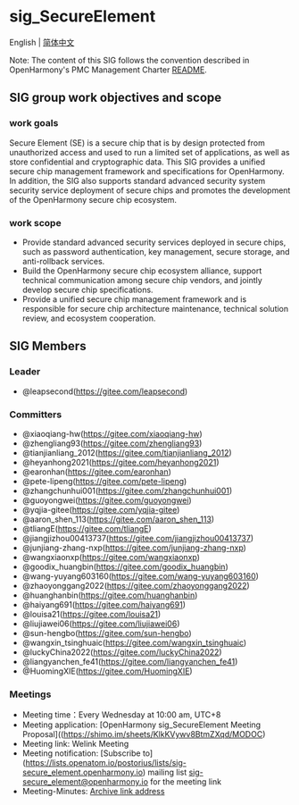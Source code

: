 # sig_SecureElement
English | [简体中文](./sig_secure_element_cn.md)

Note: The content of this SIG follows the convention described in OpenHarmony's PMC Management Charter [README](../../zh/pmc.md).

## SIG group work objectives and scope

### work goals
Secure Element (SE) is a secure chip that is by design protected from unauthorized access and used to run a limited set of applications, as well as store confidential and cryptographic data. This SIG provides a unified secure chip management framework and specifications for OpenHarmony. In addition, the SIG also supports standard advanced security system security service deployment of secure chips and promotes the development of the OpenHarmony secure chip ecosystem.

### work scope
- Provide standard advanced security services deployed in secure chips, such as password authentication, key management, secure storage, and anti-rollback services.
- Build the OpenHarmony secure chip ecosystem alliance, support technical communication among secure chip vendors, and jointly develop secure chip specifications.
- Provide a unified secure chip management framework and is responsible for secure chip architecture maintenance, technical solution review, and ecosystem cooperation.


## SIG Members

### Leader
- @leapsecond(https://gitee.com/leapsecond)

### Committers
- @xiaoqiang-hw(https://gitee.com/xiaoqiang-hw)
- @zhengliang93(https://gitee.com/zhengliang93)
- @tianjianliang_2012(https://gitee.com/tianjianliang_2012)
- @heyanhong2021(https://gitee.com/heyanhong2021)
- @earonhan(https://gitee.com/earonhan)
- @pete-lipeng(https://gitee.com/pete-lipeng)
- @zhangchunhui001(https://gitee.com/zhangchunhui001)
- @guoyongwei(https://gitee.com/guoyongwei)
- @yqjia-gitee(https://gitee.com/yqjia-gitee)
- @aaron_shen_113(https://gitee.com/aaron_shen_113)
- @tliangE(https://gitee.com/tliangE)
- @jiangjizhou00413737(https://gitee.com/jiangjizhou00413737)
- @junjiang-zhang-nxp(https://gitee.com/junjiang-zhang-nxp)
- @wangxiaonxp(https://gitee.com/wangxiaonxp)
- @goodix_huangbin(https://gitee.com/goodix_huangbin)
- @wang-yuyang603160(https://gitee.com/wang-yuyang603160)
- @zhaoyonggang2022(https://gitee.com/zhaoyonggang2022)
- @huanghanbin(https://gitee.com/huanghanbin)
- @haiyang691(https://gitee.com/haiyang691)
- @louisa21(https://gitee.com/louisa21)
- @liujiawei06(https://gitee.com/liujiawei06)
- @sun-hengbo(https://gitee.com/sun-hengbo)
- @wangxin_tsinghuaic(https://gitee.com/wangxin_tsinghuaic)
- @luckyChina2022(https://gitee.com/luckyChina2022)
- @liangyanchen_fe41(https://gitee.com/liangyanchen_fe41)
- @HuomingXIE(https://gitee.com/HuomingXIE)

### Meetings
 - Meeting time：Every Wednesday at 10:00 am, UTC+8
 - Meeting application: [OpenHarmony sig_SecureElement Meeting Proposal]((https://shimo.im/sheets/KlkKVywv8BtmZXqd/MODOC)
 - Meeting link: Welink Meeting
 - Meeting notification: [Subscribe to] (https://lists.openatom.io/postorius/lists/sig-secure_element.openharmony.io) mailing list sig-secure_element@openharmony.io for the meeting link
 - Meeting-Minutes: [Archive link address](https://gitee.com/openharmony-sig/sig-content)

